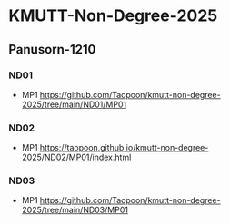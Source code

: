# KMUTT-Non-Degree-2025
## Panusorn-1210

### ND01
* MP1  https://github.com/Taopoon/kmutt-non-degree-2025/tree/main/ND01/MP01

### ND02
* MP1  https://taopoon.github.io/kmutt-non-degree-2025/ND02/MP01/index.html

### ND03
* MP1  https://github.com/Taopoon/kmutt-non-degree-2025/tree/main/ND03/MP01

